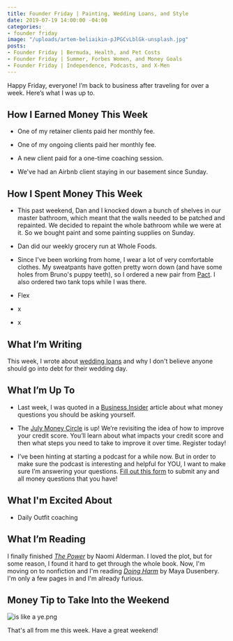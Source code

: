 ```yaml
---
title: Founder Friday | Painting, Wedding Loans, and Style
date: 2019-07-19 14:00:00 -04:00
categories:
- founder friday
image: "/uploads/artem-beliaikin-pJPGCvLblGk-unsplash.jpg"
posts:
- Founder Friday | Bermuda, Health, and Pet Costs
- Founder Friday | Summer, Forbes Women, and Money Goals
- Founder Friday | Independence, Podcasts, and X-Men
---
```


Happy Friday, everyone! I’m back to business after traveling for over a week. Here’s what I was up to.

## **How I Earned Money This Week**

* One of my retainer clients paid her monthly fee.

* One of my ongoing clients paid her monthly fee.

* A new client paid for a one-time coaching session.

* We've had an Airbnb client staying in our basement since Sunday.

## **How I Spent Money This Week**

* This past weekend, Dan and I knocked down a bunch of shelves in our master bathroom, which meant that the walls needed to be patched and repainted. We decided to repaint the whole bathroom while we were at it. So we bought paint and some painting supplies on Sunday.

* Dan did our weekly grocery run at Whole Foods.

* Since I've been working from home, I wear a lot of very comfortable clothes. My sweatpants have gotten pretty worn down (and have some holes from Bruno's puppy teeth), so I ordered a new pair from [Pact](http://fbuy.me/nlgoJ). I also ordered two tank tops while I was there.

* Flex

* x

* x

## **What I’m Writing**

This week, I wrote about [wedding loans](https://www.maggiegermano.com/blog/dont-take-out-a-wedding-loan/) and why I don't believe anyone should go into debt for their wedding day.

## **What I’m Up To**

* Last week, I was quoted in a [Business Insider](https://www.businessinsider.com/money-questions-ask-every-week-month-year-2019-7) article about what money questions you should be asking yourself.

* The [July Money Circle](https://www.eventbrite.com/e/money-circle-improving-your-credit-score-tickets-63873388023) is up! We’re revisiting the idea of how to improve your credit score. You’ll learn about what impacts your credit score and then what steps you need to take to improve it over time. Register today!

* I’ve been hinting at starting a podcast for a while now. But in order to make sure the podcast is interesting and helpful for YOU, I want to make sure I’m answering your questions. [Fill out this form](https://docs.google.com/forms/d/e/1FAIpQLSf75z5itnYO-XOLStoqY5FXwuf8YI37ye5OD21Wv7tBGAqIVQ/viewform?usp=sf_link) to submit any and all money questions that you have!

## What I'm Excited About

* Daily Outfit coaching

## **What I’m Reading**

I finally finished *[The Power](https://www.goodreads.com/book/show/29751398-the-power?ac=1&from_search=true)* by Naomi Alderman. I loved the plot, but for some reason, I found it hard to get through the whole book. Now, I'm moving on to nonfiction and I'm reading *[Doing Harm](https://www.goodreads.com/book/show/30653955-doing-harm)* by Maya Dusenbery. I'm only a few pages in and I'm already furious. 

## **Money Tip to Take Into the Weekend**

![is like a ye.png](/uploads/is%20like%20a%20ye.png)

That's all from me this week. Have a great weekend!